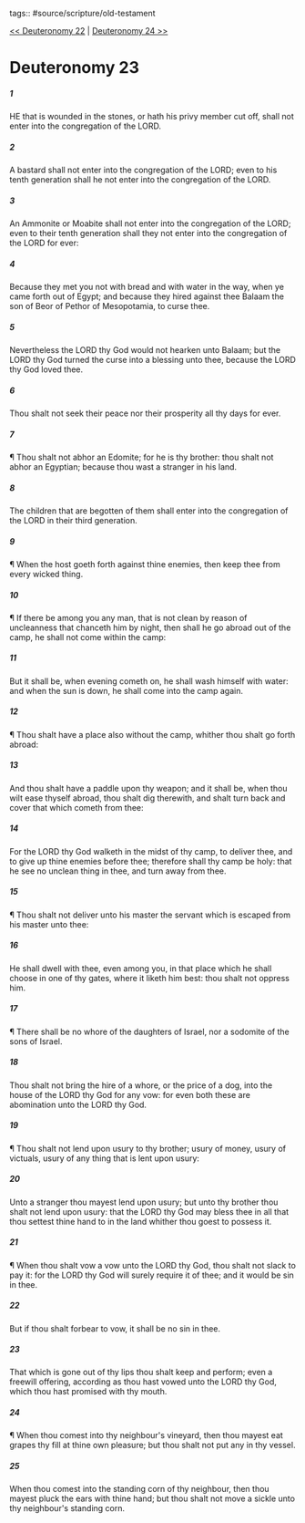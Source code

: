 tags:: #source/scripture/old-testament

[<< Deuteronomy 22](/old-testament/05_Deuteronomy/Deuteronomy_22.md) | [Deuteronomy 24 >>](/old-testament/05_Deuteronomy/Deuteronomy_24.md)

# Deuteronomy 23

##### 1

HE that is wounded in the stones, or hath his privy member cut off, shall not enter into the congregation of the LORD.

##### 2

A bastard shall not enter into the congregation of the LORD; even to his tenth generation shall he not enter into the congregation of the LORD.

##### 3

An Ammonite or Moabite shall not enter into the congregation of the LORD; even to their tenth generation shall they not enter into the congregation of the LORD for ever:

##### 4

Because they met you not with bread and with water in the way, when ye came forth out of Egypt; and because they hired against thee Balaam the son of Beor of Pethor of Mesopotamia, to curse thee.

##### 5

Nevertheless the LORD thy God would not hearken unto Balaam; but the LORD thy God turned the curse into a blessing unto thee, because the LORD thy God loved thee.

##### 6

Thou shalt not seek their peace nor their prosperity all thy days for ever.

##### 7

¶ Thou shalt not abhor an Edomite; for he is thy brother: thou shalt not abhor an Egyptian; because thou wast a stranger in his land.

##### 8

The children that are begotten of them shall enter into the congregation of the LORD in their third generation.

##### 9

¶ When the host goeth forth against thine enemies, then keep thee from every wicked thing.

##### 10

¶ If there be among you any man, that is not clean by reason of uncleanness that chanceth him by night, then shall he go abroad out of the camp, he shall not come within the camp:

##### 11

But it shall be, when evening cometh on, he shall wash himself with water: and when the sun is down, he shall come into the camp again.

##### 12

¶ Thou shalt have a place also without the camp, whither thou shalt go forth abroad:

##### 13

And thou shalt have a paddle upon thy weapon; and it shall be, when thou wilt ease thyself abroad, thou shalt dig therewith, and shalt turn back and cover that which cometh from thee:

##### 14

For the LORD thy God walketh in the midst of thy camp, to deliver thee, and to give up thine enemies before thee; therefore shall thy camp be holy: that he see no unclean thing in thee, and turn away from thee.

##### 15

¶ Thou shalt not deliver unto his master the servant which is escaped from his master unto thee:

##### 16

He shall dwell with thee, even among you, in that place which he shall choose in one of thy gates, where it liketh him best: thou shalt not oppress him.

##### 17

¶ There shall be no whore of the daughters of Israel, nor a sodomite of the sons of Israel.

##### 18

Thou shalt not bring the hire of a whore, or the price of a dog, into the house of the LORD thy God for any vow: for even both these are abomination unto the LORD thy God.

##### 19

¶ Thou shalt not lend upon usury to thy brother; usury of money, usury of victuals, usury of any thing that is lent upon usury:

##### 20

Unto a stranger thou mayest lend upon usury; but unto thy brother thou shalt not lend upon usury: that the LORD thy God may bless thee in all that thou settest thine hand to in the land whither thou goest to possess it.

##### 21

¶ When thou shalt vow a vow unto the LORD thy God, thou shalt not slack to pay it: for the LORD thy God will surely require it of thee; and it would be sin in thee.

##### 22

But if thou shalt forbear to vow, it shall be no sin in thee.

##### 23

That which is gone out of thy lips thou shalt keep and perform; even a freewill offering, according as thou hast vowed unto the LORD thy God, which thou hast promised with thy mouth.

##### 24

¶ When thou comest into thy neighbour's vineyard, then thou mayest eat grapes thy fill at thine own pleasure; but thou shalt not put any in thy vessel.

##### 25

When thou comest into the standing corn of thy neighbour, then thou mayest pluck the ears with thine hand; but thou shalt not move a sickle unto thy neighbour's standing corn.
